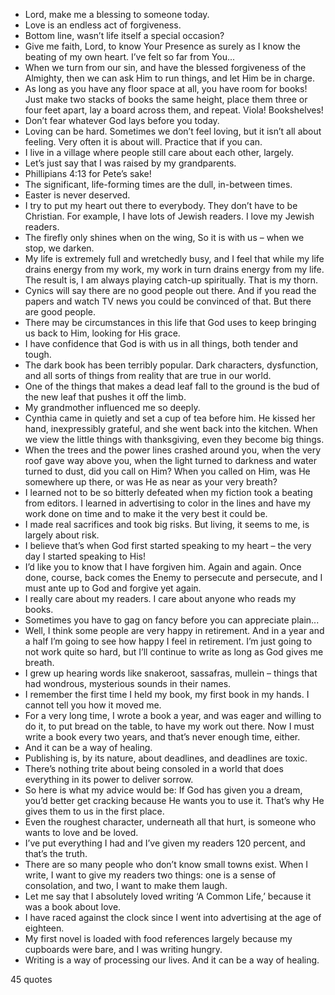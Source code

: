  - Lord, make me a blessing to someone today.
 - Love is an endless act of forgiveness.
 - Bottom line, wasn’t life itself a special occasion?
 - Give me faith, Lord, to know Your Presence as surely as I know the beating of my own heart. I’ve felt so far from You...
 - When we turn from our sin, and have the blessed forgiveness of the Almighty, then we can ask Him to run things, and let Him be in charge.
 - As long as you have any floor space at all, you have room for books! Just make two stacks of books the same height, place them three or four feet apart, lay a board across them, and repeat. Viola! Bookshelves!
 - Don’t fear whatever God lays before you today.
 - Loving can be hard. Sometimes we don’t feel loving, but it isn’t all about feeling. Very often it is about will. Practice that if you can.
 - I live in a village where people still care about each other, largely.
 - Let’s just say that I was raised by my grandparents.
 - Phillipians 4:13 for Pete’s sake!
 - The significant, life-forming times are the dull, in-between times.
 - Easter is never deserved.
 - I try to put my heart out there to everybody. They don’t have to be Christian. For example, I have lots of Jewish readers. I love my Jewish readers.
 - The firefly only shines when on the wing, So it is with us – when we stop, we darken.
 - My life is extremely full and wretchedly busy, and I feel that while my life drains energy from my work, my work in turn drains energy from my life. The result is, I am always playing catch-up spiritually. That is my thorn.
 - Cynics will say there are no good people out there. And if you read the papers and watch TV news you could be convinced of that. But there are good people.
 - There may be circumstances in this life that God uses to keep bringing us back to Him, looking for His grace.
 - I have confidence that God is with us in all things, both tender and tough.
 - The dark book has been terribly popular. Dark characters, dysfunction, and all sorts of things from reality that are true in our world.
 - One of the things that makes a dead leaf fall to the ground is the bud of the new leaf that pushes it off the limb.
 - My grandmother influenced me so deeply.
 - Cynthia came in quietly and set a cup of tea before him. He kissed her hand, inexpressibly grateful, and she went back into the kitchen. When we view the little things with thanksgiving, even they become big things.
 - When the trees and the power lines crashed around you, when the very roof gave way above you, when the light turned to darkness and water turned to dust, did you call on Him? When you called on Him, was He somewhere up there, or was He as near as your very breath?
 - I learned not to be so bitterly defeated when my fiction took a beating from editors. I learned in advertising to color in the lines and have my work done on time and to make it the very best it could be.
 - I made real sacrifices and took big risks. But living, it seems to me, is largely about risk.
 - I believe that’s when God first started speaking to my heart – the very day I started speaking to His!
 - I’d like you to know that I have forgiven him. Again and again. Once done, course, back comes the Enemy to persecute and persecute, and I must ante up to God and forgive yet again.
 - I really care about my readers. I care about anyone who reads my books.
 - Sometimes you have to gag on fancy before you can appreciate plain...
 - Well, I think some people are very happy in retirement. And in a year and a half I’m going to see how happy I feel in retirement. I’m just going to not work quite so hard, but I’ll continue to write as long as God gives me breath.
 - I grew up hearing words like snakeroot, sassafras, mullein – things that had wondrous, mysterious sounds in their names.
 - I remember the first time I held my book, my first book in my hands. I cannot tell you how it moved me.
 - For a very long time, I wrote a book a year, and was eager and willing to do it, to put bread on the table, to have my work out there. Now I must write a book every two years, and that’s never enough time, either.
 - And it can be a way of healing.
 - Publishing is, by its nature, about deadlines, and deadlines are toxic.
 - There’s nothing trite about being consoled in a world that does everything in its power to deliver sorrow.
 - So here is what my advice would be: If God has given you a dream, you’d better get cracking because He wants you to use it. That’s why He gives them to us in the first place.
 - Even the roughest character, underneath all that hurt, is someone who wants to love and be loved.
 - I’ve put everything I had and I’ve given my readers 120 percent, and that’s the truth.
 - There are so many people who don’t know small towns exist. When I write, I want to give my readers two things: one is a sense of consolation, and two, I want to make them laugh.
 - Let me say that I absolutely loved writing ‘A Common Life,’ because it was a book about love.
 - I have raced against the clock since I went into advertising at the age of eighteen.
 - My first novel is loaded with food references largely because my cupboards were bare, and I was writing hungry.
 - Writing is a way of processing our lives. And it can be a way of healing.

45 quotes